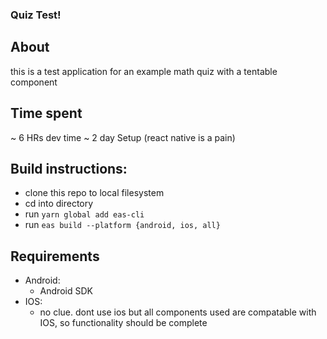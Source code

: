 ### Quiz Test!
## About
this is a test application for an example math quiz with a tentable component

## Time spent
~ 6 HRs dev time
~ 2 day Setup (react native is a pain)

## Build instructions:
- clone this repo to local filesystem
- cd into directory
- run `yarn global add eas-cli`
- run `eas build --platform {android, ios, all}`

## Requirements
- Android:
  - Android SDK
- IOS:
  - no clue. dont use ios but all components used are compatable with IOS, so functionality should be complete

